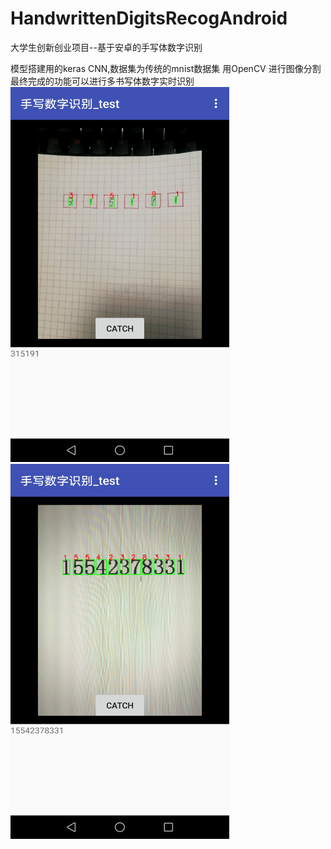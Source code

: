 # HandwrittenDigitsRecogAndroid
大学生创新创业项目--基于安卓的手写体数字识别

模型搭建用的keras CNN,数据集为传统的mnist数据集
用OpenCV 进行图像分割
最终完成的功能可以进行多书写体数字实时识别
<img src="https://github.com/sam-rjl/HandwrittenDigitsRecogAndroid/blob/master/App_pics/Screenshot_20200418-202922.jpg" height=600 width=350 label="印刷体"/>
<img src="https://github.com/sam-rjl/HandwrittenDigitsRecogAndroid/blob/master/App_pics/Screenshot_20200418-210824.jpg" height=600
width=350/>

